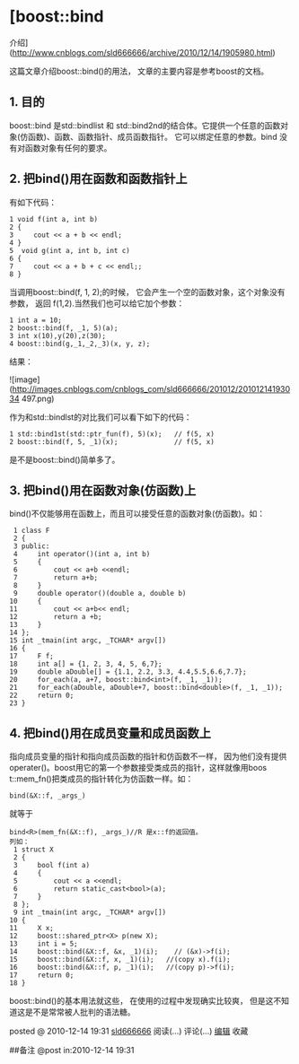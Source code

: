 #  [boost::bind
介绍](http://www.cnblogs.com/sld666666/archive/2010/12/14/1905980.html)

这篇文章介绍boost::bind()的用法， 文章的主要内容是参考boost的文档。

## 1\. 目的

boost::bind 是std::bindlist 和
std::bind2nd的结合体。它提供一个任意的函数对象(仿函数)、函数、函数指针、成员函数指针。 它可以绑定任意的参数。bind
没有对函数对象有任何的要求。

## 2\. 把bind()用在函数和函数指针上

有如下代码：

    1 void f(int a, int b)   
    2 {   
    3     cout << a + b << endl;   
    4 }  
    5  void g(int a, int b, int c)   
    6 {   
    7     cout << a + b + c << endl;;   
    8 }

当调用boost::bind(f, 1, 2);的时候， 它会产生一个空的函数对象，这个对象没有参数， 返回 f(1,2).当然我们也可以给它加个参数：

    1 int a = 10;   
    2 boost::bind(f, _1, 5)(a);  
    3 int x(10),y(20),z(30);   
    4 boost::bind(g,_1,_2,_3)(x, y, z);

结果：

![image](http://images.cnblogs.com/cnblogs_com/sld666666/201012/20101214193034
497.png)

作为和std::bindlst的对比我们可以看下如下的代码：

    1 std::bind1st(std::ptr_fun(f), 5)(x);   // f(5, x)  
    2 boost::bind(f, 5, _1)(x);              // f(5, x)

是不是boost::bind()简单多了。

## 3\. 把bind()用在函数对象(仿函数)上

bind()不仅能够用在函数上，而且可以接受任意的函数对象(仿函数)。如：

     1 class F   
     2 {   
     3 public:   
     4     int operator()(int a, int b)   
     5     {   
     6         cout << a+b <<endl;   
     7         return a+b;   
     8     }  
     9     double operator()(double a, double b)   
    10     {   
    11         cout << a+b<< endl;   
    12         return a +b;   
    13     }   
    14 };  
    15 int _tmain(int argc, _TCHAR* argv[])   
    16 {  
    17     F f;   
    18     int a[] = {1, 2, 3, 4, 5, 6,7};   
    19     double aDouble[] = {1.1, 2.2, 3.3, 4.4,5.5,6.6,7.7};  
    20     for_each(a, a+7, boost::bind<int>(f, _1, _1));  
    21     for_each(aDouble, aDouble+7, boost::bind<double>(f, _1, _1));  
    22     return 0;   
    23 }

## 4\. 把bind()用在成员变量和成员函数上

指向成员变量的指针和指向成员函数的指针和仿函数不一样， 因为他们没有提供operater()。boost用它的第一个参数接受类成员的指针，这样就像用boos
t::mem_fn()把类成员的指针转化为仿函数一样。如：

    bind(&X::f, _args_)

就等于

    bind<R>(mem_fn(&X::f), _args_)//R 是x::f的返回值。
    列如：
     1 struct X   
     2 {   
     3     bool f(int a)   
     4     {   
     5         cout << a <<endl;  
     6         return static_cast<bool>(a);   
     7     }  
     8 };  
     9 int _tmain(int argc, _TCHAR* argv[])   
    10 {  
    11     X x;   
    12     boost::shared_ptr<X> p(new X);  
    13     int i = 5;   
    14     boost::bind(&X::f, &x, _1)(i);    // (&x)->f(i);   
    15     boost::bind(&X::f, x, _1)(i);   //(copy x).f(i);   
    16     boost::bind(&X::f, p, _1)(i);   //(copy p)->f(i);   
    17     return 0;   
    18 }

boost::bind()的基本用法就这些， 在使用的过程中发现确实比较爽， 但是这不知道这是不是常常被人批判的语法糖。

posted @ 2010-12-14 19:31 [sld666666](http://www.cnblogs.com/sld666666/)
阅读(...) 评论(...) [编辑](https://i.cnblogs.com/EditPosts.aspx?postid=1905980) 收藏

##备注 
 @post in:2010-12-14 19:31
